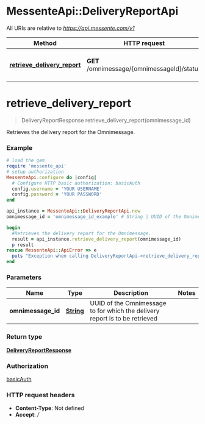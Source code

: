 # MessenteApi::DeliveryReportApi

All URIs are relative to *https://api.messente.com/v1*

Method | HTTP request | Description
------------- | ------------- | -------------
[**retrieve_delivery_report**](DeliveryReportApi.md#retrieve_delivery_report) | **GET** /omnimessage/{omnimessageId}/status | Retrieves the delivery report for the Omnimessage.


# **retrieve_delivery_report**
> DeliveryReportResponse retrieve_delivery_report(omnimessage_id)

Retrieves the delivery report for the Omnimessage.

### Example
```ruby
# load the gem
require 'messente_api'
# setup authorization
MessenteApi.configure do |config|
  # Configure HTTP basic authorization: basicAuth
  config.username = 'YOUR USERNAME'
  config.password = 'YOUR PASSWORD'
end

api_instance = MessenteApi::DeliveryReportApi.new
omnimessage_id = 'omnimessage_id_example' # String | UUID of the Omnimessage to for which the delivery report is to be retrieved

begin
  #Retrieves the delivery report for the Omnimessage.
  result = api_instance.retrieve_delivery_report(omnimessage_id)
  p result
rescue MessenteApi::ApiError => e
  puts "Exception when calling DeliveryReportApi->retrieve_delivery_report: #{e}"
end
```

### Parameters

Name | Type | Description  | Notes
------------- | ------------- | ------------- | -------------
 **omnimessage_id** | [**String**](.md)| UUID of the Omnimessage to for which the delivery report is to be retrieved | 

### Return type

[**DeliveryReportResponse**](DeliveryReportResponse.md)

### Authorization

[basicAuth](../README.md#basicAuth)

### HTTP request headers

 - **Content-Type**: Not defined
 - **Accept**: */*



